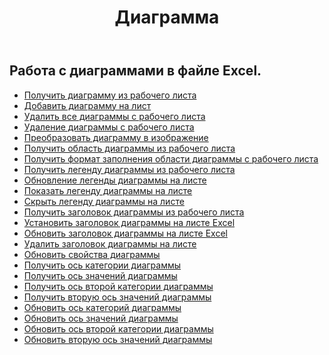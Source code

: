 ﻿---
title: Диаграмма
second_title: Aspose.Cells Cloud Documen
type: docs
url: /ru/charts/
aliases: [/working-with-charts/]
keywords: REST API, spreadsheets, excel, chart
description: "Cells.Облако API для Excel работает: графики работают"
weight: 100
kwords: Excel, Office Облако, REST API, электронная таблица, PDF, CSV, Json, Markdwon, диаграммы
---
## Работа с диаграммами в файле Excel.

- [Получить диаграмму из рабочего листа](/cells/ru/get-chart-from-a-worksheet/)
- [Добавить диаграмму на лист](/cells/ru/add-a-chart-in-a-worksheet/)
- [Удалить все диаграммы с рабочего листа](/cells/ru/delete-all-charts-from-a-worksheet/)
- [Удаление диаграммы с рабочего листа](/cells/ru/delete-a-chart-from-a-worksheet/)
- [Преобразовать диаграмму в изображение](/cells/ru/convert-chart-to-image/)
- [Получить область диаграммы из рабочего листа](/cells/ru/get-chart-area-from-a-worksheet/)
- [Получить формат заполнения области диаграммы с рабочего листа](/cells/ru/get-fill-format-of-a-chart-area-from-a-worksheet/)
- [Получить легенду диаграммы из рабочего листа](/cells/ru/get-chart-legend-from-a-worksheet/)
- [Обновление легенды диаграммы на листе](/cells/ru/update-chart-legend-in-a-worksheet/)
- [Показать легенду диаграммы на листе](/cells/ru/show-chart-legend-in-a-worksheet/)
- [Скрыть легенду диаграммы на листе](/cells/ru/hide-chart-legend-in-a-worksheet/)
- [Получить заголовок диаграммы из рабочего листа](/cells/ru/get-chart-title-from-a-worksheet/)
- [Установить заголовок диаграммы на листе Excel](/cells/ru/set-chart-title-in-excel-worksheet/)
- [Обновить заголовок диаграммы на листе Excel](/cells/ru/update-chart-title-in-excel-worksheet/)
- [Удалить заголовок диаграммы на листе](/cells/ru/delete-chart-title-in-a-worksheet/)
- [Обновить свойства диаграммы](/cells/ru/charts/propreties/update/)
- [Получить ось категории диаграммы](/cells/ru/charts/category-axis/get/)
- [Получить ось значений диаграммы](/cells/ru/charts/value-axis/get/)
- [Получить ось второй категории диаграммы](/cells/ru/charts/second-category-axis/get/)
- [Получить вторую ось значений диаграммы](/cells/ru/charts/second-value-axis/get/)
- [Обновить ось категорий диаграммы](/cells/ru/charts/category-axis/update/)
- [Обновить ось значений диаграммы](/cells/ru/charts/value-axis/update/)
- [Обновить ось второй категории диаграммы](/cells/ru/charts/second-category-axis/update/)
- [Обновить вторую ось значений диаграммы](/cells/ru/charts/second-value-axis/update/)

